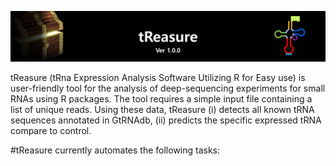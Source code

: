 ![header](https://github.com/jinoklee/tReasure/blob/master/docs/header.png?raw=true)

tReasure (tRna Expression Analysis Software Utilizing R for Easy use) is user-friendly tool for the analysis of deep-sequencing experiments for small RNAs using R packages. The tool requires a simple input file containing a list of unique reads. Using these data, tReasure (i) detects all known tRNA sequences annotated in GtRNAdb, (ii) predicts the specific expressed tRNA compare to control.

#tReasure currently automates the following tasks:

